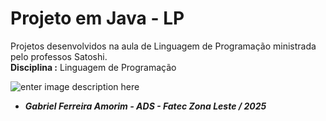 # Projeto em Java - LP

Projetos desenvolvidos na aula de Linguagem de Programação ministrada pelo professos Satoshi.  
**Disciplina :** Linguagem de Programação

![enter image description here](https://bkpsitecpsnew.blob.core.windows.net/uploadsitecps/sites/137/2024/08/logo-fatec_zona_leste.png)

 - ***Gabriel Ferreira Amorim  - ADS - Fatec Zona Leste / 2025***